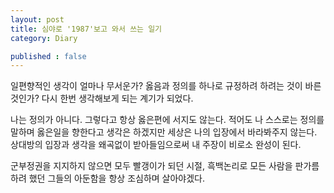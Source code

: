 ```yaml
---
layout: post
title: 심야로 '1987'보고 와서 쓰는 일기
category: Diary

published : false
---
```

 
일편향적인 생각이 얼마나 무서운가? 옳음과 정의를 하나로 규정하려 하려는 것이 바른 것인가? 다시 한번 생각해보게 되는 계기가 되었다.

나는 정의가 아니다. 그렇다고 항상 옳은편에 서지도 않는다. 적어도 나 스스로는 정의를 말하며 옳은일을 향한다고 생각은 하겠지만 세상은 나의 입장에서 바라봐주지 않는다. 상대방의 입장과 생각을 왜곡없이 받아들임으로써 내 주장이 비로소 완성이 된다. 

군부정권을 지지하지 않으면 모두 빨갱이가 되던 시절, 흑백논리로 모든 사람을 판가름 하려 했던 그들의 아둔함을 항상 조심하며 살아야겠다.